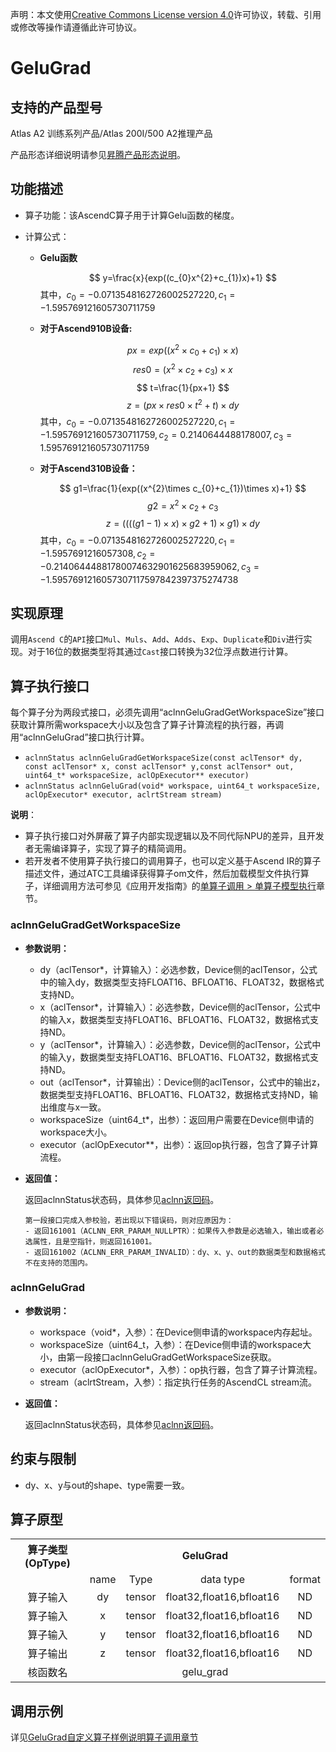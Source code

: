 声明：本文使用[Creative Commons License version 4.0](https://creativecommons.org/licenses/by/4.0/legalcode)许可协议，转载、引用或修改等操作请遵循此许可协议。

# GeluGrad

## 支持的产品型号

Atlas A2 训练系列产品/Atlas 200I/500 A2推理产品

产品形态详细说明请参见[昇腾产品形态说明](https://www.hiascend.com/document/redirect/CannCommunityProductForm)。

## 功能描述

- 算子功能：该AscendC算子用于计算Gelu函数的梯度。

- 计算公式：

  - **Gelu函数**

    $$
    y=\frac{x}{exp((c_{0}x^{2}+c_{1})x)+1}
    $$
    其中，$c_{0}=-0.0713548162726002527220,c_{1}=-1.595769121605730711759$
  - **对于Ascend910B设备:**

    $$
    px=exp((x^{2}\times c_{0}+c_{1})\times x)
    $$
    $$
    res0=(x^{2}\times c_{2}+c_{3})\times x
    $$
    $$
    t=\frac{1}{px+1}
    $$
    $$
    z=(px\times res0\times t^{2}+t)\times dy
    $$
    其中，$c_{0}=-0.0713548162726002527220,c_{1}=-1.595769121605730711759,c_{2}=0.2140644488178007,c_{3}=1.595769121605730711759$
  - **对于Ascend310B设备：**

    $$
    g1=\frac{1}{exp((x^{2}\times c_{0}+c_{1})\times x)+1}
    $$
    $$
    g2=x^{2}\times c_{2}+c_{3}
    $$
    $$
    z=((((g1-1)\times x)\times g2+1)\times g1)\times dy
    $$
    其中，$c_{0}=-0.0713548162726002527220,c_{1}=-1.5957691216057308,c_{2}=-0.21406444881780074632901625683959062,c_{3}=-1.5957691216057307117597842397375274738$

## 实现原理

调用`Ascend C`的`API`接口`Mul`、`Muls`、`Add`、`Adds`、`Exp`、`Duplicate`和`Div`进行实现。对于16位的数据类型将其通过`Cast`接口转换为32位浮点数进行计算。


## 算子执行接口

每个算子分为两段式接口，必须先调用“aclnnGeluGradGetWorkspaceSize”接口获取计算所需workspace大小以及包含了算子计算流程的执行器，再调用“aclnnGeluGrad”接口执行计算。

* `aclnnStatus aclnnGeluGradGetWorkspaceSize(const aclTensor* dy, const aclTensor* x, const aclTensor* y,const aclTensor* out, uint64_t* workspaceSize, aclOpExecutor** executor)`
* `aclnnStatus aclnnGeluGrad(void* workspace, uint64_t workspaceSize, aclOpExecutor* executor, aclrtStream stream)`

**说明**：

- 算子执行接口对外屏蔽了算子内部实现逻辑以及不同代际NPU的差异，且开发者无需编译算子，实现了算子的精简调用。
- 若开发者不使用算子执行接口的调用算子，也可以定义基于Ascend IR的算子描述文件，通过ATC工具编译获得算子om文件，然后加载模型文件执行算子，详细调用方法可参见《应用开发指南》的[单算子调用 > 单算子模型执行](https://hiascend.com/document/redirect/CannCommunityCppOpcall)章节。

### aclnnGeluGradGetWorkspaceSize

- **参数说明：**

  - dy（aclTensor\*，计算输入）：必选参数，Device侧的aclTensor，公式中的输入dy，数据类型支持FLOAT16、BFLOAT16、FLOAT32，数据格式支持ND。
  - x（aclTensor\*，计算输入）：必选参数，Device侧的aclTensor，公式中的输入x，数据类型支持FLOAT16、BFLOAT16、FLOAT32，数据格式支持ND。
  - y（aclTensor\*，计算输入）：必选参数，Device侧的aclTensor，公式中的输入y，数据类型支持FLOAT16、BFLOAT16、FLOAT32，数据格式支持ND。
  - out（aclTensor\*，计算输出）：Device侧的aclTensor，公式中的输出z，数据类型支持FLOAT16、BFLOAT16、FLOAT32，数据格式支持ND，输出维度与x一致。
  - workspaceSize（uint64\_t\*，出参）：返回用户需要在Device侧申请的workspace大小。
  - executor（aclOpExecutor\*\*，出参）：返回op执行器，包含了算子计算流程。
- **返回值：**

  返回aclnnStatus状态码，具体参见[aclnn返回码](https://www.hiascend.com/document/detail/zh/CANNCommunityEdition/800alpha003/apiref/aolapi/context/common/aclnn%E8%BF%94%E5%9B%9E%E7%A0%81_fuse.md)。

  ```
  第一段接口完成入参校验，若出现以下错误码，则对应原因为：
  - 返回161001（ACLNN_ERR_PARAM_NULLPTR）：如果传入参数是必选输入，输出或者必选属性，且是空指针，则返回161001。
  - 返回161002（ACLNN_ERR_PARAM_INVALID）：dy、x、y、out的数据类型和数据格式不在支持的范围内。
  ```

### aclnnGeluGrad

- **参数说明：**

  - workspace（void\*，入参）：在Device侧申请的workspace内存起址。
  - workspaceSize（uint64\_t，入参）：在Device侧申请的workspace大小，由第一段接口aclnnGeluGradGetWorkspaceSize获取。
  - executor（aclOpExecutor\*，入参）：op执行器，包含了算子计算流程。
  - stream（aclrtStream，入参）：指定执行任务的AscendCL stream流。
- **返回值：**

  返回aclnnStatus状态码，具体参见[aclnn返回码](https://www.hiascend.com/document/detail/zh/CANNCommunityEdition/800alpha003/apiref/aolapi/context/common/aclnn%E8%BF%94%E5%9B%9E%E7%A0%81_fuse.md)。


## 约束与限制

- dy、x、y与out的shape、type需要一致。

## 算子原型

<table>
<tr><th align="center">算子类型(OpType)</th><th colspan="4" align="center">GeluGrad</th></tr> 
<tr><td align="center"> </td><td align="center">name</td><td align="center">Type</td><td align="center">data type</td><td align="center">format</td></tr>  
<tr><td rowspan="2" align="center">算子输入</td>
<tr><td align="center">dy</td><td align="center">tensor</td><td align="center">float32,float16,bfloat16</td><td align="center">ND</td>
</tr> 
<tr><td rowspan="2" align="center">算子输入</td>
<tr><td align="center">x</td><td align="center">tensor</td><td align="center">float32,float16,bfloat16</td><td align="center">ND</td>
</tr> 
<tr><td rowspan="1" align="center">算子输入</td>
<td align="center">y</td><td align="center">tensor</td><td align="center">float32,float16,bfloat16</td><td align="center">ND</td></tr>
<tr><td rowspan="1" align="center">算子输出</td>
<td align="center">z</td><td align="center">tensor</td><td align="center">float32,float16,bfloat16</td><td align="center">ND</td></tr>    
<tr><td rowspan="1" align="center">核函数名</td><td colspan="4" align="center">gelu_grad</td></tr>  
</table>

## 调用示例

详见[GeluGrad自定义算子样例说明算子调用章节](../README.md#算子调用)